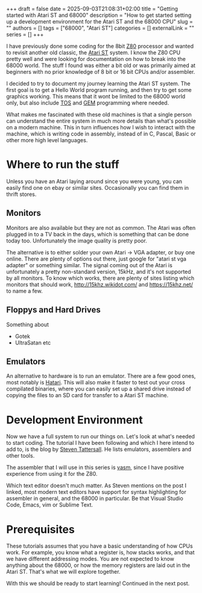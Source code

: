 +++ 
draft = false
date = 2025-09-03T21:08:31+02:00
title = "Getting started with Atari ST and 68000"
description = "How to get started setting up a development environment for the Atari ST and the 68000 CPU"
slug = ""
authors = []
tags = ["68000", "Atari ST"]
categories = []
externalLink = ""
series = []
+++

I have previously done some coding for the 8bit
[Z80](http://www.z80.info/) processor and wanted to revisit another
old classic, the [Atari ST](https://en.wikipedia.org/wiki/Atari_ST)
system. I know the Z80 CPU pretty well and were looking for
documentation on how to break into the 68000 world. The stuff I found
was either a bit old or was primarily aimed at beginners with no prior
knowledge of 8 bit or 16 bit CPUs and/or assembler.

I decided to try to document my journey learning the Atari ST
system. The first goal is to get a Hello World program running, and
then try to get some graphics working. This means that it wont be
limited to the 68000 world only, but also include
[TOS](https://en.wikipedia.org/wiki/Atari_TOS) and
[GEM](https://en.wikipedia.org/wiki/GEM_(desktop_environment))
programming where needed.

What makes me fascinated with these old machines is that a single
person can understand the entire system in much more details than
what's possible on a modern machine. This in turn influences how I
wish to interact with the machine, which is writing code in assembly,
instead of in C, Pascal, Basic or other more high level languages.

# Where to run the stuff #

Unless you have an Atari laying around since you were young, you can
easily find one on ebay or similar sites. Occasionally you can find
them in thrift stores. 

## Monitors ##

Monitors are also available but they are not as
common. The Atari was often plugged in to a TV back in the days, which
is something that can be done today too. Unfortunately the image
quality is pretty poor.

The alternative is to either solder your own Atari -> VGA adapter, or
buy one online. There are plenty of options out there, just google for
"atari st vga adapter" or something similar. The signal coming out of
the Atari is unfortunately a pretty non-standard version, 15kHz, and
it's not supported by all monitors. To know which works, there are
plenty of sites listing which monitors that should work,
<http://15khz.wikidot.com/> and <https://15khz.net/> to name a few.

## Floppys and Hard Drives ##

Something about
* Gotek
* UltraSatan etc



## Emulators ##
An alternative to hardware is to run an emulator. There are a few good
ones, most notably is [Hatari](https://www.hatari-emu.org/). This will
also make it faster to test out your cross compilated binaries, where
you can easily set up a shared drive instead of copying the files to
an SD card for transfer to a Atari ST machine.

# Development Environment #

Now we have a full system to run our things on. Let's look at what's
needed to start coding. The tutorial I have been following and which I
here intend to add to, is the blog by [Steven
Tattersall](http://clarets.org/steve/tutorials/getting_started_with_st_coding.html). He
lists emulators, assemblers and other tools.

The assembler that I will use in this series is
[vasm](http://www.compilers.de/vasm.html), since I have positive
experience from using it for the Z80.

Which text editor doesn't much matter. As Steven mentions on the post
I linked, most modern text editors have support for syntax
highlighting for assembler in general, and the 68000 in particular. Be
that Visual Studio Code, Emacs, vim or Sublime Text.

# Prerequisites #

These tutorials assumes that you have a basic understanding of how
CPUs work. For example, you know what a register is, how stacks works,
and that we have different addressing modes. You are not expected to
know anything about the 68000, or how the memory registers are laid
out in the Atari ST. That's what we will explore together.

With this we should be ready to start learning! Continued in the next
post.

